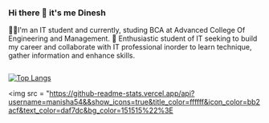 ### Hi there 👋 it's me Dinesh
👩‍💻I'm an IT student and currently, studing BCA at Advanced College Of Engineering and Management.
🙋 Enthusiastic student of IT seeking to build my career and collaborate with IT professional inorder to learn technique, gather information and enhance skills.



 <img src="https://komarev.com/ghpvc/?username=your-github-mansiha54&style=flat-square&color=blue" alt=""/>
 

[![Top Langs](https://github-readme-stats.vercel.app/api/top-langs/?username=manisha54&layout=compact&theme=vision-friendly-dark)](https://github.com/manisha54/github-readme-stats)

<img src = "https://github-readme-stats.vercel.app/api?username=manisha54&&show_icons=true&title_color=ffffff&icon_color=bb2acf&text_color=daf7dc&bg_color=151515%22%3E




<div id="badges">
  <a href="[your-linkedin-URL](https://www.linkedin.com/in/manisha-chaudhary-759425238/)%22%3E
    <img src="https://img.shields.io/badge/LinkedIn-blue?style=for-the-badge&logo=linkedin&logoColor=white" alt="LinkedIn Badge"/>
  </a>
  <a href="[your-youtube-URL](https://www.youtube.com/@manisha_1251/channels)%22%3E
    <img src="https://img.shields.io/badge/YouTube-red?style=for-the-badge&logo=youtube&logoColor=white" alt="Youtube Badge"/>
  </a>
</div>
